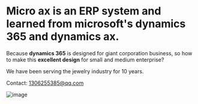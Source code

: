 # Micro ax is an ERP system and learned from microsoft's **dynamics 365** and **dynamics ax**.

Because **dynamics 365** is designed for giant corporation business, so how to make this **excellent design** for small and medium enterprise? 

We have been serving the jewelry industry for 10 years.

Contact: 1306255385@qq.com

![image](https://user-images.githubusercontent.com/15027134/163702732-f2e0b404-0191-4190-a63e-99089cbb99ff.png)

